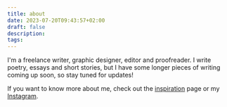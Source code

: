 ```yaml
---
title: about
date: 2023-07-20T09:43:57+02:00
draft: false
description: 
tags: 
---
```


I'm a freelance writer, graphic designer, editor and proofreader. I write poetry, essays and short stories, but I have some longer pieces of writing coming up soon, so stay tuned for updates!

If you want to know more about me, check out the [inspiration](https://discodiva2000.github.io/JohannaWebsite/inspiration/) page or my [Instagram](https://www.instagram.com/johannalockw/).

